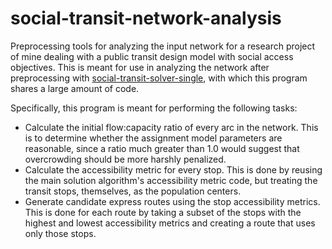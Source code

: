 # social-transit-network-analysis

Preprocessing tools for analyzing the input network for a research project of mine dealing with a public transit design model with social access objectives. This is meant for use in analyzing the network after preprocessing with [social-transit-solver-single](https://github.com/adam-rumpf/social-transit-solver-single), with which this program shares a large amount of code.

Specifically, this program is meant for performing the following tasks:

* Calculate the initial flow:capacity ratio of every arc in the network. This is to determine whether the assignment model parameters are reasonable, since a ratio much greater than 1.0 would suggest that overcrowding should be more harshly penalized.
* Calculate the accessibility metric for every stop. This is done by reusing the main solution algorithm's accessibility metric code, but treating the transit stops, themselves, as the population centers.
* Generate candidate express routes using the stop accessibility metrics. This is done for each route by taking a subset of the stops with the highest and lowest accessibility metrics and creating a route that uses only those stops.
